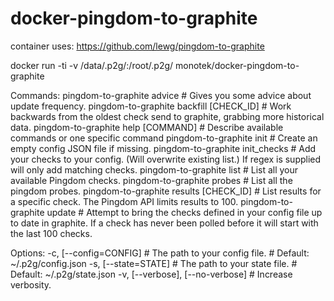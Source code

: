 # docker-pingdom-to-graphite

container uses: https://github.com/lewg/pingdom-to-graphite

docker run -ti -v /data/.p2g/:/root/.p2g/ monotek/docker-pingdom-to-graphite


Commands:
  pingdom-to-graphite advice               # Gives you some advice about update frequency.
  pingdom-to-graphite backfill [CHECK_ID]  # Work backwards from the oldest check send to graphite, grabbing more historical data.
  pingdom-to-graphite help [COMMAND]       # Describe available commands or one specific command
  pingdom-to-graphite init                 # Create an empty config JSON file if missing.
  pingdom-to-graphite init_checks <regex>  # Add your checks to your config. (Will overwrite existing list.) If regex is supplied will only add matching checks.
  pingdom-to-graphite list                 # List all your available Pingdom checks.
  pingdom-to-graphite probes               # List all the pingdom probes.
  pingdom-to-graphite results [CHECK_ID]   # List results for a specific check. The Pingdom API limits results to 100.
  pingdom-to-graphite update               # Attempt to bring the checks defined in your config file up to date in graphite. If a check has never been polled before it will start with the last 100 checks.

Options:
  -c, [--config=CONFIG]            # The path to your config file.
                                   # Default: ~/.p2g/config.json
  -s, [--state=STATE]              # The path to your state file.
                                   # Default: ~/.p2g/state.json
  -v, [--verbose], [--no-verbose]  # Increase verbosity.
